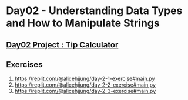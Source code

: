 # Day02 - Understanding Data Types and How to Manipulate Strings

## [Day02 Project : Tip Calculator](https://replit.com/@alicehjjung/tip-calculator-start#main.py)

## Exercises
1. https://replit.com/@alicehjjung/day-2-1-exercise#main.py
2. https://replit.com/@alicehjjung/day-2-2-exercise#main.py
3. https://replit.com/@alicehjjung/day-2-3-exercise#main.py
